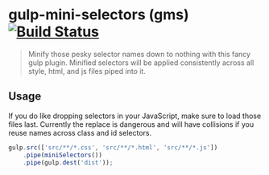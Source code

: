 # gulp-mini-selectors (gms) [![Build Status][travis-image]][travis-url]

> Minify those pesky selector names down to nothing with this fancy gulp plugin. Minified selectors
will be applied consistently across all style, html, and js files piped into it.

## Usage

If you do like dropping selectors in your JavaScript, make sure to load those files last. Currently the replace is dangerous and will have collisions if you reuse names across class and id selectors.

```js
gulp.src(['src/**/*.css', 'src/**/*.html', 'src/**/*.js'])
    .pipe(miniSelectors())
    .pipe(gulp.dest('dist'));
```

[travis-url]: https://travis-ci.org/calebthebrewer/gulp-mini-selectors
[travis-image]: https://travis-ci.org/calebthebrewer/gulp-mini-selectors.svg?branch=master

